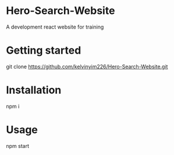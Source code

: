 # Hero-Search-Website
A development react website for training


# Getting started
git clone https://github.com/kelvinyim226/Hero-Search-Website.git


# Installation
npm i


# Usage
npm start
